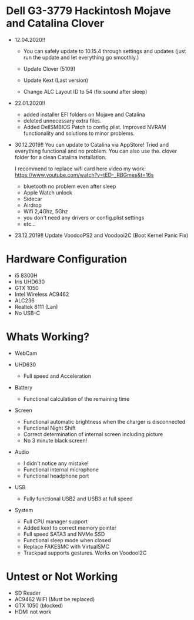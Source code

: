 # Dell G3-3779 Hackintosh Mojave and Catalina Clover

* 12.04.2020!!

	- You can safely update to 10.15.4 through settings and updates
	  (just run the update and let everything go smoothly.)
	
	- Update Clover (5109)
	- Update Kext (Last version)
	- Change ALC Layout ID to 54 (fix sound after sleep)
	
* 22.01.2020!!	
	- added installer EFI folders on Mojave and Catalina
	- deleted unnecessary extra files.
	- Added DellSMBIOS Patch to config.plist. Improved NVRAM functionality and solutions to minor problems.
	
* 30.12.2019!!	You can update to Catalina via AppStore! Tried and everything functional and no problem. You can also use the. clover folder for a clean Catalina installation.

	I recommend to replace wifi card here video my work: https://www.youtube.com/watch?v=tED-_RBGmes&t=16s
	
	- bluetooth no problem even after sleep
	- Apple Watch unlock
	- Sidecar
	- Airdrop
	- Wifi 2,4Ghz, 5Ghz
	- you don't need any drivers or config.plist settings
	- etc...
	
* 23.12.2019!! Update VoodooPS2 and Voodooi2C (Boot Kernel Panic Fix)

# Hardware Configuration
* i5 8300H 
* Iris UHD630 
* GTX 1050
* Intel Wireless AC9462 
* ALC236 
* Realtek 8111 (Lan)
* No USB-C

# Whats Working?

* WebCam

* UHD630

	- Full speed and Acceleration
	
* Battery

	- Functional calculation of the remaining time
	
* Screen

	- Functional automatic brightness when the charger is disconnected
	- Functional Night Shift
	- Correct determination of internal screen including picture
	- No 3 minute black screen!
	
* Audio

	- I didn't notice any mistake!
	- Functional internal microphone
	- Functional headphone port
	
* USB

	- Fully functional USB2 and USB3 at full speed

* System

	- Full CPU manager support
	- Added kext to correct memory pointer
	- Full speed SATA3 and NVMe SSD
	- Functional sleep mode when closed
	- Replace FAKESMC with VirtualSMC
	- Trackpad supports gestures. Works on VoodooI2C
	
# Untest or Not Working
* SD Reader 
* AC9462 WIFI (Must be replaced)
* GTX 1050 (blocked) 
* HDMI not work
